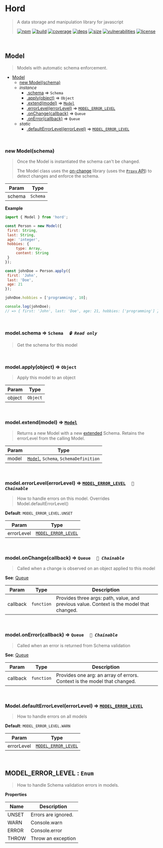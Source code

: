 # Hord

> A data storage and manipulation library for javascript
>
> [![npm][npm]][npm-url]
[![build][build]][build-url]
[![coverage][coverage]][coverage-url]
[![deps][deps]][deps-url]
[![size][size]][size-url]
[![vulnerabilities][vulnerabilities]][vulnerabilities-url]
[![license][license]][license-url]


<br><a name="Model"></a>

## Model
> Models with automatic schema enforcement.


* [Model](#Model)
    * [new Model(schema)](#new_Model_new)
    * _instance_
        * [.schema](#Model+schema) ⇒ <code>Schema</code>
        * [.apply(object)](#Model+apply) ⇒ <code>Object</code>
        * [.extend(model)](#Model+extend) ⇒ [<code>Model</code>](#Model)
        * [.errorLevel(errorLevel)](#Model+errorLevel) ⇒ [<code>MODEL\_ERROR\_LEVEL</code>](#MODEL_ERROR_LEVEL)
        * [.onChange(callback)](#Model+onChange) ⇒ <code>Queue</code>
        * [.onError(callback)](#Model+onError) ⇒ <code>Queue</code>
    * _static_
        * [.defaultErrorLevel(errorLevel)](#Model.defaultErrorLevel) ⇒ [<code>MODEL\_ERROR\_LEVEL</code>](#MODEL_ERROR_LEVEL)


<br><a name="new_Model_new"></a>

### new Model(schema)
> Once the Model is instantiated the schema can't be changed.> > The Model class uses the [on-change](https://github.com/sindresorhus/on-change) library (uses the [`Proxy` API](https://developer.mozilla.org/en-US/docs/Web/JavaScript/Reference/Global_Objects/Proxy)) to detect changes and enforce the schema.


| Param | Type |
| --- | --- |
| schema | <code>Schema</code> | 

**Example**  
``` javascriptimport { Model } from 'hord';const Person = new Model({ first: String, last: String, age: 'integer', hobbies: {     type: Array,     content: String }});const johnDoe = Person.apply({ first: 'John', last: 'Doe', age: 21});johnDoe.hobbies = ['programming', 10];console.log(johnDoe);// => { first: 'John', last: 'Doe', age: 21, hobbies: ['programming'] }```

<br><a name="Model+schema"></a>

### model.schema ⇒ <code>Schema</code>&nbsp;&nbsp;&nbsp;&nbsp;&nbsp;_`🔒 Read only`_

> Get the schema for this model


<br><a name="Model+apply"></a>

### model.apply(object) ⇒ <code>Object</code>
> Apply this model to an object


| Param | Type |
| --- | --- |
| object | <code>Object</code> | 


<br><a name="Model+extend"></a>

### model.extend(model) ⇒ [<code>Model</code>](#Model)
> Returns a new Model with a new [extended](docs/Schema.md#Schema+extend) Schema. Retains the errorLevel from the calling Model.


| Param | Type |
| --- | --- |
| model | [<code>Model</code>](#Model), <code>Schema</code>, <code>SchemaDefinition</code> | 


<br><a name="Model+errorLevel"></a>

### model.errorLevel(errorLevel) ⇒ [<code>MODEL\_ERROR\_LEVEL</code>](#MODEL_ERROR_LEVEL)&nbsp;&nbsp;&nbsp;&nbsp;&nbsp;_`🔗 Chainable`_

> How to handle errors on this model. Overrides Model.defaultErrorLevel()

**Default**: <code>MODEL_ERROR_LEVEL.UNSET</code>  

| Param | Type |
| --- | --- |
| errorLevel | [<code>MODEL\_ERROR\_LEVEL</code>](#MODEL_ERROR_LEVEL) | 


<br><a name="Model+onChange"></a>

### model.onChange(callback) ⇒ <code>Queue</code>&nbsp;&nbsp;&nbsp;&nbsp;&nbsp;_`🔗 Chainable`_

> Called when a change is observed on an object applied to this model

**See**: [Queue](https://github.com/DarrenPaulWright/type-enforcer/blob/HEAD/docs/Queue.md)  

| Param | Type | Description |
| --- | --- | --- |
| callback | <code>function</code> | Provides three args: path, value, and previous value. Context is the model that changed. |


<br><a name="Model+onError"></a>

### model.onError(callback) ⇒ <code>Queue</code>&nbsp;&nbsp;&nbsp;&nbsp;&nbsp;_`🔗 Chainable`_

> Called when an error is returned from Schema validation

**See**: [Queue](https://github.com/DarrenPaulWright/type-enforcer/blob/HEAD/docs/Queue.md)  

| Param | Type | Description |
| --- | --- | --- |
| callback | <code>function</code> | Provides one arg: an array of errors. Context is the model that changed. |


<br><a name="Model.defaultErrorLevel"></a>

### Model.defaultErrorLevel(errorLevel) ⇒ [<code>MODEL\_ERROR\_LEVEL</code>](#MODEL_ERROR_LEVEL)
> How to handle errors on all models

**Default**: <code>MODEL_ERROR_LEVEL.WARN</code>  

| Param | Type |
| --- | --- |
| errorLevel | [<code>MODEL\_ERROR\_LEVEL</code>](#MODEL_ERROR_LEVEL) | 


<br><a name="MODEL_ERROR_LEVEL"></a>

## MODEL\_ERROR\_LEVEL : <code>Enum</code>
> How to handle Schema validation errors in models.

**Properties**

| Name | Description |
| --- | --- |
| UNSET | Errors are ignored. |
| WARN | Console.warn |
| ERROR | Console.error |
| THROW | Throw an exception |


[npm]: https://img.shields.io/npm/v/hord.svg
[npm-url]: https://npmjs.com/package/hord
[build]: https://travis-ci.org/DarrenPaulWright/hord.svg?branch&#x3D;master
[build-url]: https://travis-ci.org/DarrenPaulWright/hord
[coverage]: https://coveralls.io/repos/github/DarrenPaulWright/hord/badge.svg?branch&#x3D;master
[coverage-url]: https://coveralls.io/github/DarrenPaulWright/hord?branch&#x3D;master
[deps]: https://david-dm.org/darrenpaulwright/hord.svg
[deps-url]: https://david-dm.org/darrenpaulwright/hord
[size]: https://packagephobia.now.sh/badge?p&#x3D;hord
[size-url]: https://packagephobia.now.sh/result?p&#x3D;hord
[vulnerabilities]: https://snyk.io/test/github/DarrenPaulWright/hord/badge.svg?targetFile&#x3D;package.json
[vulnerabilities-url]: https://snyk.io/test/github/DarrenPaulWright/hord?targetFile&#x3D;package.json
[license]: https://img.shields.io/github/license/DarrenPaulWright/hord.svg
[license-url]: https://npmjs.com/package/hord/LICENSE.md
